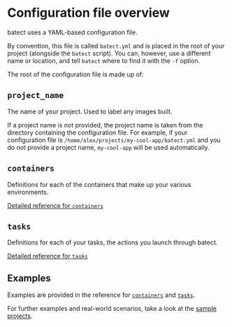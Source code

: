 # Configuration file overview

batect uses a YAML-based configuration file.

By convention, this file is called `batect.yml` and is placed in the root of your project (alongside the `batect` script).
You can, however, use a different name or location, and tell `batect` where to find it with the `-f` option.

The root of the configuration file is made up of:

## `project_name` 

The name of your project. Used to label any images built.

If a project name is not provided, the project name is taken from the directory containing the configuration file. For example, if your configuration
file is `/home/alex/projects/my-cool-app/batect.yml` and you do not provide a project name, `my-cool-app` will be used automatically.

## `containers`

Definitions for each of the containers that make up your various environments. 

[Detailed reference for `containers`](Containers.md)

## `tasks`

Definitions for each of your tasks, the actions you launch through batect.

[Detailed reference for `tasks`](Tasks.md)

## Examples

Examples are provided in the reference for [`containers`](Containers.md) and [`tasks`](Tasks.md).

For further examples and real-world scenarios, take a look at the [sample projects](../SampleProjects.md).
